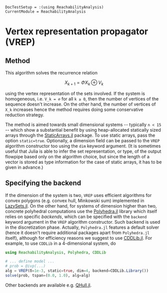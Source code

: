 ```@meta
DocTestSetup = :(using ReachabilityAnalysis)
CurrentModule = ReachabilityAnalysis
```

# Vertex representation propagator (VREP)

## Method

This algorithm solves the recurrence relation

```math
X_{k+1} = Φ X_k \oplus V_k
```
using the vertex representation of the sets involved. If the system is homogeneous,
i.e. ``V_k = ∅`` for all ``k ≥ 0``, then the number of vertices of the sequence doesn't
increase. On the other hand, the number of vertices of ``X_k`` increases hence the method
requires doing some conservative reduction strategy.

The method is aimed towards small dimensional systems -- typically ``n < 15`` --
which show a substantial benefit by using heap-allocated statically sized arrays
through the [StaticArrays.jl](https://github.com/JuliaArrays/StaticArrays.jl) package.
To use static arrays, pass the option `static=true`. Optionally, a dimension field
can be passed to the `VREP` algorithm constructor too using the `dim` keyword argument.
(It is sometimes useful that Julia is able to infer the set representation, or type,
of the output flowpipe based only on the algorithm choice, but since the length of
a vector is stored as type information for the case of static arrays, it has to be given in advance.)

## Specifying the backend

If the dimension of the system is two, `VREP` uses efficient algorithms for convex
polygons (e.g. convex hull, Minkowski sum) implemented in
[LazySets.jl](https://github.com/JuliaReach/LazySets.jl/).
On the other hand, for systems of dimension higher than two, concrete polyhedral
computations use the [Polyhedra.jl](https://github.com/JuliaPolyhedra/Polyhedra.jl)
library which itself relies on specific *backends*, which
can be specified with the `backend` keyword argument in the `VREP` algorithm constructor.
Such backend is used in the discretization phase. Actually, `Polyhedra.jl` features a default
solver (hence it doesn't require additional packages apart from `Polyhedra.jl` itself),
although for efficiency reasons we suggest to use
[CDDLib.jl](https://github.com/JuliaPolyhedra/CDDLib.jl).
For example, to use `CDDLib` in a 4-dimensional system, do

```julia
using ReachabilityAnalysis, Polyhedra, CDDLib

# ... define model ...
# prob = @ivp(...)
alg = VREP(δ=1e-3, static=true, dim=4, backend=CDDLib.Library())
solve(prob, tspan=(0.0, 1.0), alg=alg)
```
Other backends are available e.g. [QHull.jl](https://github.com/JuliaPolyhedra/QHull.jl/).
